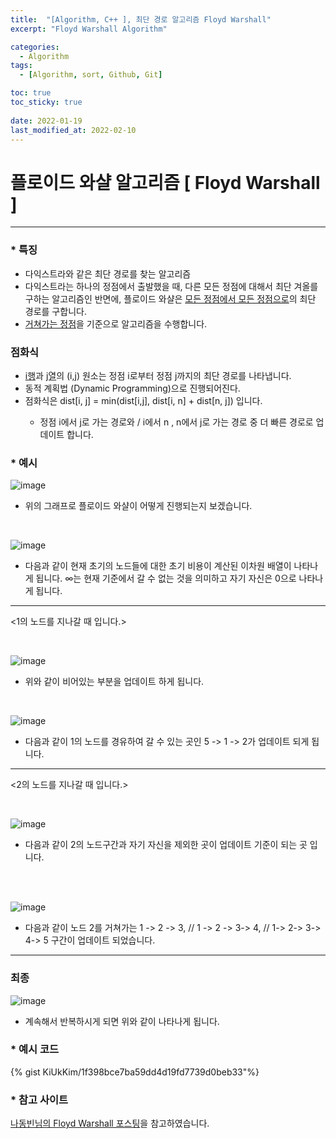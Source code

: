 ```yaml
---
title:  "[Algorithm, C++ ], 최단 경로 알고리즘 Floyd Warshall"
excerpt: "Floyd Warshall Algorithm"

categories:
  - Algorithm
tags:
  - [Algorithm, sort, Github, Git]

toc: true
toc_sticky: true
 
date: 2022-01-19
last_modified_at: 2022-02-10
---
```



# 플로이드 와샬 알고리즘 [ Floyd Warshall ]

<hr>

### * 특징

+ 다익스트라와 같은 최단 경로를 찾는 알고리즘
+ 다익스트라는 하나의 정점에서 출발했을 때, 다른 모든 정점에 대해서 최단 겨올를 구하는 알고리즘인 반면에, 플로이드 와샬은 <U>모든 정점에서 모든 정점으로</U>의 최단 경로를 구합니다.
+ <U> 거쳐가는 정점</U>을 기준으로 알고리즘을 수행합니다.

### 점화식
+ <u>i행</u>과 <u>j열</u>의 (i,j) 원소는 정점 i로부터 정점 j까지의 최단 경로를 나타냅니다.
+ 동적 계획법 (Dynamic Programming)으로 진행되어진다.
+ 점화식은 dist[i, j] = min(dist[i,j], dist[i, n] + dist[n, j]) 입니다.

<ol>

+  정점 i에서 j로 가는 경로와 / i에서 n , n에서 j로 가는 경로 중 더 빠른 경로로 업데이트 합니다.

</ol>


### * 예시


![image](https://user-images.githubusercontent.com/75063989/150276593-caae1d89-85e4-42b9-b6b3-ad017e9fe732.png)

+ 위의 그래프로 플로이드 와샬이 어떻게 진행되는지 보겠습니다.

<br>

![image](https://user-images.githubusercontent.com/75063989/150276978-464800c3-fcdc-4fe7-ad44-296df7ca8d58.png)

+ 다음과 같이 현재 초기의 노드들에 대한 초기 비용이 계산된 이차원 배열이 나타나게 됩니다. ∞는 현재 기준에서 갈 수 없는 것을 의미하고 자기 자신은 0으로 나타나게 됩니다.

<hr>

<1의 노드를 지나갈 때 입니다.>

<br>

![image](https://user-images.githubusercontent.com/75063989/150277716-fbc5e01c-ab18-4315-8612-0b581207d1f5.png)

+ 위와 같이 비어있는 부분을 업데이트 하게 됩니다.

<br>

![image](https://user-images.githubusercontent.com/75063989/153368038-a8053fcb-012b-492d-b0ae-06a495845233.png)

+ 다음과 같이 1의 노드를 경유하여 갈 수 있는 곳인 5 -> 1 -> 2가 업데이트 되게 됩니다.

<hr>

<2의 노드를 지나갈 때 입니다.>

<br>

![image](https://user-images.githubusercontent.com/75063989/153367929-cc293419-13a5-4985-8061-7c638045f78c.png)

+ 다음과 같이 2의 노드구간과 자기 자신을 제외한 곳이 업데이트 기준이 되는 곳 입니다.

<br><br>

![image](https://user-images.githubusercontent.com/75063989/153367799-d86f9098-3e96-4a2c-82bd-2cd44152507d.png)

+ 다음과 같이 노드 2를 거쳐가는 1 -> 2 -> 3, // 1 -> 2 -> 3-> 4, // 1-> 2-> 3-> 4-> 5 구간이 업데이트 되었습니다.

<hr>

<h3>최종 </h3>

![image](https://user-images.githubusercontent.com/75063989/153367477-02cdac8d-a52f-4d31-a8d7-730b791171b1.png)

+ 계속해서 반복하시게 되면 위와 같이 나타나게 됩니다.



### * 예시 코드

{% gist KiUkKim/1f398bce7ba59dd4d19fd7739d0beb33"%}

### * 참고 사이트

<a href='https://m.blog.naver.com/PostView.nhn?blogId=ndb796&logNo=221234427842&proxyReferer=https:%2F%2Fwww.google.com%2F'>나동빈님의 Floyd Warshall 포스팅</a>을 참고하였습니다.
